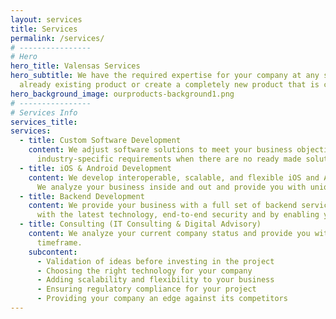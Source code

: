 ```yaml
---
layout: services
title: Services
permalink: /services/
# ----------------     
# Hero
hero_title: Valensas Services
hero_subtitle: We have the required expertise for your company at any stage of your business. We can help you improve your
  already existing product or create a completely new product that is customized according to your business needs.
hero_background_image: ourproducts-background1.png
# ---------------- 
# Services Info
services_title:
services:
  - title: Custom Software Development
    content: We adjust software solutions to meet your business objectives and processes, and make sure to cover your
      industry-specific requirements when there are no ready made solutions.
  - title: iOS & Android Development
    content: We develop interoperable, scalable, and flexible iOS and Android applications specifically customized for your business.
      We analyze your business inside and out and provide you with unique solutions according to your business needs.
  - title: Backend Development
    content: We provide your business with a full set of backend services for web, desktop and mobile solutions. We offer services
      with the latest technology, end-to-end security and by enabling your systems scalability in accordance with the evolving needs.
  - title: Consulting (IT Consulting & Digital Advisory)
    content: We analyze your current company status and provide you with a perfect solution that matches your budget and
      timeframe.
    subcontent:
      - Validation of ideas before investing in the project
      - Choosing the right technology for your company
      - Adding scalability and flexibility to your business
      - Ensuring regulatory compliance for your project
      - Providing your company an edge against its competitors
---
```




